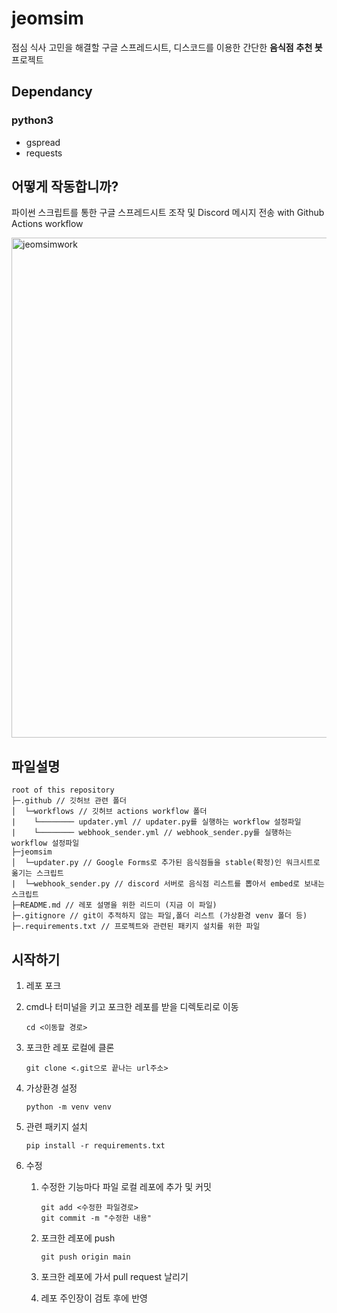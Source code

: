 # jeomsim
점심 식사 고민을 해결할 구글 스프레드시트, 디스코드를 이용한 간단한 **음식점** **추천 봇** 프로젝트

## Dependancy

### python3

* gspread
* requests

## 어떻게 작동합니까? 

파이썬 스크립트를 통한 구글 스프레드시트 조작 및 Discord 메시지 전송 with Github Actions workflow

<img width="800" alt="jeomsimwork" src="https://user-images.githubusercontent.com/34394165/130898016-b0c23519-5d26-4575-9514-f630fd7a6135.png">

## 파일설명

```
root of this repository
├─.github // 깃허브 관련 폴더
│  └─workflows // 깃허브 actions workflow 폴더
|    └──────── updater.yml // updater.py를 실행하는 workflow 설정파일
|	 └──────── webhook_sender.yml // webhook_sender.py를 실행하는 workflow 설정파일
├─jeomsim
│  └─updater.py // Google Forms로 추가된 음식점들을 stable(확정)인 워크시트로 옮기는 스크립트
|  └─webhook_sender.py // discord 서버로 음식점 리스트를 뽑아서 embed로 보내는 스크립트
├─README.md // 레포 설명을 위한 리드미 (지금 이 파일)
├─.gitignore // git이 추적하지 않는 파일,폴더 리스트 (가상환경 venv 폴더 등)
├─.requirements.txt // 프로젝트와 관련된 패키지 설치를 위한 파일 
```

## 시작하기

1. 레포 포크

2. cmd나 터미널을 키고 포크한 레포를 받을 디렉토리로 이동

    ```shell
    cd <이동할 경로>
    ```

3. 포크한 레포 로컬에 클론

    ```shell
    git clone <.git으로 끝나는 url주소>
    ```

4. 가상환경 설정
    ```shell
    python -m venv venv
    ```

5. 관련 패키지 설치

    ```shell
    pip install -r requirements.txt 
    ```

4. 수정

   1. 수정한 기능마다 파일 로컬 레포에 추가 및 커밋

      ``` shell
      git add <수정한 파일경로>
      git commit -m "수정한 내용"
      ```

   2. 포크한 레포에 push

      ``` shell
      git push origin main
      ```

   3. 포크한 레포에 가서 pull request 날리기 
   4. 레포 주인장이 검토 후에 반영